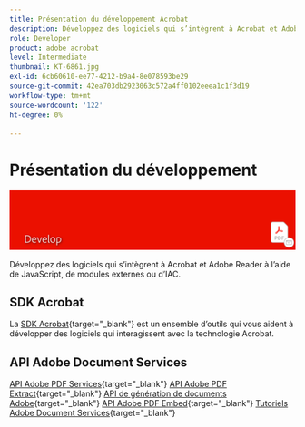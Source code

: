 ```yaml
---
title: Présentation du développement Acrobat
description: Développez des logiciels qui s’intègrent à Acrobat et Adobe Reader à l’aide de JavaScript, de modules externes ou d’IAC
role: Developer
product: adobe acrobat
level: Intermediate
thumbnail: KT-6861.jpg
exl-id: 6cb60610-ee77-4212-b9a4-8e078593be29
source-git-commit: 42ea703db2923063c572a4ff0102eeea1c1f3d19
workflow-type: tm+mt
source-wordcount: '122'
ht-degree: 0%

---
```


# Présentation du développement

![Image de développement Acrobat](../assets/Hero-Develop.png)

Développez des logiciels qui s’intègrent à Acrobat et Adobe Reader à l’aide de JavaScript, de modules externes ou d’IAC.

## SDK Acrobat

La [SDK Acrobat](https://opensource.adobe.com/dc-acrobat-sdk-docs/acrobatsdk/){target=&quot;_blank&quot;} est un ensemble d’outils qui vous aident à développer des logiciels qui interagissent avec la technologie Acrobat.

## API Adobe Document Services

[API Adobe PDF Services](https://developer.adobe.com/document-services/apis/pdf-services/){target=&quot;_blank&quot;}
[API Adobe PDF Extract](https://developer.adobe.com/document-services/apis/pdf-extract/){target=&quot;_blank&quot;}
[API de génération de documents Adobe](https://developer.adobe.com/document-services/apis/doc-generation/){target=&quot;_blank&quot;}
[API Adobe PDF Embed](https://developer.adobe.com/document-services/apis/pdf-embed/){target=&quot;_blank&quot;}
[Tutoriels Adobe Document Services](https://experienceleague.adobe.com/docs/document-services/tutorials/overview.html){target=&quot;_blank&quot;}
